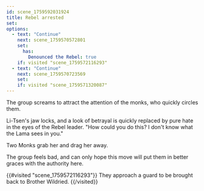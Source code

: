 ```yaml
---
id: scene_1759592031924
title: Rebel arrested
set:
options:
  - text: "Continue"
    next: scene_1759570572801
    set:
      has:
        Denounced the Rebel: true
    if: visited "scene_1759572116293"
  - text: "Continue"
    next: scene_1759570723569
    set:
    if: visited "scene_1759571320087"
---
```


The group screams to attract the attention of the monks, who quickly circles them.

Li-Tsen's jaw locks, and a look of betrayal is quickly replaced by pure hate in the eyes of the Rebel leader. "How could you do this? I don't know what the Lama sees in you."

Two Monks grab her and drag her away. 

The group feels bad, and can only hope this move will put them in better graces with the authority here.

{{#visited "scene_1759572116293"}}
  They approach a guard to be brought back to Brother Wildried.
{{/visited}}